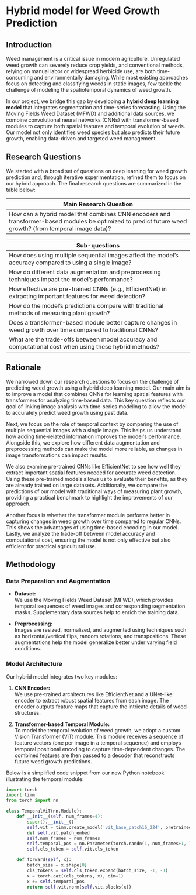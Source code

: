 # Hybrid model for Weed Growth Prediction

## Introduction

Weed management is a critical issue in modern agriculture. Unregulated weed growth can severely reduce crop yields, and conventional methods, relying on manual labor or widespread herbicide use, are both time-consuming and environmentally damaging. While most existing approaches focus on detecting and classifying weeds in static images, few tackle the challenge of modeling the spatiotemporal dynamics of weed growth.

In our project, we bridge this gap by developing a **hybrid deep learning model** that integrates segmentation and time-series forecasting. Using the Moving Fields Weed Dataset (MFWD) and additional data sources, we combine convolutional neural networks (CNNs) with transformer-based modules to capture both spatial features and temporal evolution of weeds. Our model not only identifies weed species but also predicts their future growth, enabling data-driven and targeted weed management.

## Research Questions

We started with a broad set of questions on deep learning for weed growth prediction and, through iterative experimentation, refined them to focus on our hybrid approach. The final research questions are summarized in the table below:

| **Main Research Question** |
|-----------------------------|
| How can a hybrid model that combines CNN encoders and transformer-based modules be optimized to predict future weed growth? (from temporal image data)? |

| **Sub-questions** |
|-------------------|
| How does using multiple sequential images affect the model’s accuracy compared to using a single image? |
| How do different data augmentation and preprocessing techniques impact the model’s performance? |
| How effective are pre-trained CNNs (e.g., EfficientNet) in extracting important features for weed detection? |
| How do the model’s predictions compare with traditional methods of measuring plant growth? |
| Does a transformer-based module better capture changes in weed growth over time compared to traditional CNNs? |
| What are the trade-offs between model accuracy and computational cost when using these hybrid methods? |

## Rationale

We narrowed down our research questions to focus on the challenge of predicting weed growth using a hybrid deep learning model. Our main aim is to improve a model that combines CNNs for learning spatial features with transformers for analyzing time-based data. This key question reflects our goal of linking image analysis with time-series modeling to allow the model to accurately predict weed growth using past data.

Next, we focus on the role of temporal context by comparing the use of multiple sequential images with a single image. This helps us understand how adding time-related information improves the model's performance. Alongside this, we explore how different data augmentation and preprocessing methods can make the model more reliable, as changes in image transformations can impact results.

We also examine pre-trained CNNs like EfficientNet to see how well they extract important spatial features needed for accurate weed detection. Using these pre-trained models allows us to evaluate their benefits, as they are already trained on large datasets. Additionally, we compare the predictions of our model with traditional ways of measuring plant growth, providing a practical benchmark to highlight the improvements of our approach.

Another focus is whether the transformer module performs better in capturing changes in weed growth over time compared to regular CNNs. This shows the advantages of using time-based encoding in our model. Lastly, we analyze the trade-off between model accuracy and computational cost, ensuring the model is not only effective but also efficient for practical agricultural use.

## Methodology

### Data Preparation and Augmentation

- **Dataset:**  
  We use the Moving Fields Weed Dataset (MFWD), which provides temporal sequences of weed images and corresponding segmentation masks. Supplementary data sources help to enrich the training data.
  
- **Preprocessing:**  
  Images are resized, normalized, and augmented using techniques such as horizontal/vertical flips, random rotations, and transpositions. These augmentations help the model generalize better under varying field conditions.

### Model Architecture

Our hybrid model integrates two key modules:

1. **CNN Encoder:**  
   We use pre-trained architectures like EfficientNet and a UNet-like encoder to extract robust spatial features from each image. The encoder outputs feature maps that capture the intricate details of weed structures.

2. **Transformer-based Temporal Module:**  
   To model the temporal evolution of weed growth, we adopt a custom Vision Transformer (ViT) module. This module receives a sequence of feature vectors (one per image in a temporal sequence) and employs temporal positional encoding to capture time-dependent changes. The combined features are then passed to a decoder that reconstructs future weed growth predictions.

Below is a simplified code snippet from our new Python notebook illustrating the temporal module:

```python
import torch
import timm
from torch import nn

class TemporalViT(nn.Module):
    def __init__(self, num_frames=4):
        super().__init__()
        self.vit = timm.create_model('vit_base_patch16_224', pretrained=True, num_classes=0)
        del self.vit.patch_embed
        self.num_frames = num_frames
        self.temporal_pos = nn.Parameter(torch.randn(1, num_frames+1, 768))
        self.cls_token = self.vit.cls_token

    def forward(self, x):
        batch_size = x.shape[0]
        cls_tokens = self.cls_token.expand(batch_size, -1, -1)
        x = torch.cat((cls_tokens, x), dim=1)
        x += self.temporal_pos
        return self.vit.norm(self.vit.blocks(x))
